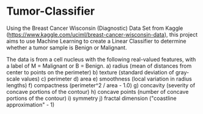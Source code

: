 # Tumor-Classifier

Using the Breast Cancer Wisconsin (Diagnostic) Data Set from Kaggle (https://www.kaggle.com/uciml/breast-cancer-wisconsin-data), this project aims to use Machine Learning to create a Linear Classifier to determine whether a tumor sample is Benign or Malignant.

The data is from a cell nucleus with the following real-valued features, with a label of M = Malignant or B = Benign.
a) radius (mean of distances from center to points on the perimeter) 
b) texture (standard deviation of gray-scale values) 
c) perimeter 
d) area 
e) smoothness (local variation in radius lengths) 
f) compactness (perimeter^2 / area - 1.0) 
g) concavity (severity of concave portions of the contour) 
h) concave points (number of concave portions of the contour) 
i) symmetry 
j) fractal dimension ("coastline approximation" - 1)
